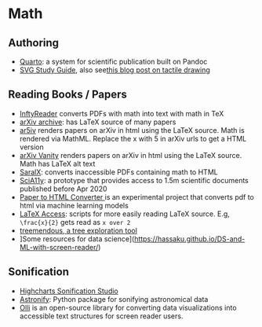 
# Math

## Authoring

- [Quarto](https://quarto.org/): a system for scientific publication built on Pandoc
- [SVG Study Guide](https://blindsvg.com/), also see[this blog post on tactile drawing](https://marconius.com/blog/index.php/2023/04/16/on-drawing/)

## Reading Books / Papers

- [InftyReader](http://www.inftyreader.org/?p=29) converts PDFs with math into text with math in TeX
- [arXiv archive](https://arxiv.org/): has LaTeX source of many papers
- [ar5iv](https://ar5iv.org/) renders papers on arXiv in html using the LaTeX source. Math is rendered via MathML. Replace the x with 5 in arXiv urls to get a HTML version
- [arXiv Vanity](https://www.arxiv-vanity.com/) renders papers on arXiv in html using the LaTeX source. Math has LaTeX alt text
- [SaralX](https://portal.saralx.app/login): converts inaccessible PDFs containing math to HTML
- [SciA11y](https://scia11y.org/): a prototype that provides access to 1.5m scientific documents published before Apr 2020
- [Paper to HTML Converter ](https://papertohtml.org/) is an experimental project that converts pdf to html via machine learning models
- [LaTeX Access](https://sourceforge.net/projects/latex-access/): scripts for more easily reading LaTeX source. E.g, `\frac{x}{2}` gets read as `x over 2`
- [treemendous, a tree exploration tool](https://github.com/codeofdusk/treemendous)
- ]Some resources for data science](https://hassaku.github.io/DS-and-ML-with-screen-reader/)

## Sonification

- [Highcharts Sonification Studio](https://sonification.highcharts.com/#/)
- [Astronify](https://astronify.readthedocs.io/en/latest/): Python package for sonifying astronomical data
- [Olli](https://mitvis.github.io/olli/) is an open-source library for converting data visualizations into accessible text structures for screen reader users.

